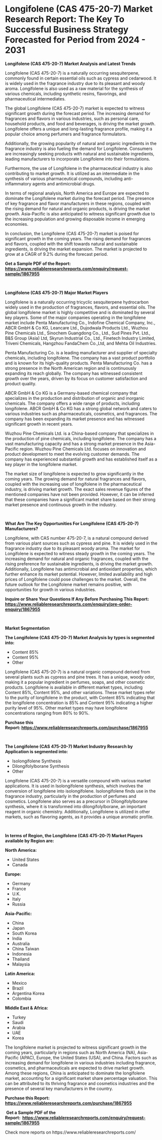 <p><h1>Longifolene (CAS 475-20-7) Market Research Report: The Key To Successful Business Strategy Forecasted for Period from 2024 - 2031</h1></p><p><strong>Longifolene (CAS 475-20-7) Market Analysis and Latest Trends</strong></p>
<p><p>Longifolene (CAS 475-20-7) is a naturally occurring sesquiterpene, commonly found in certain essential oils such as cypress and cedarwood. It is widely used in the fragrance industry due to its pleasant and woody aroma. Longifolene is also used as a raw material for the synthesis of various chemicals, including synthetic resins, flavorings, and pharmaceutical intermediates.</p><p>The global Longifolene (CAS 475-20-7) market is expected to witness significant growth during the forecast period. The increasing demand for fragrances and flavors in various industries, such as personal care, household products, and food and beverages, is driving the market growth. Longifolene offers a unique and long-lasting fragrance profile, making it a popular choice among perfumers and fragrance formulators.</p><p>Additionally, the growing popularity of natural and organic ingredients in the fragrance industry is also fueling the demand for Longifolene. Consumers are increasingly seeking products with natural and sustainable ingredients, leading manufacturers to incorporate Longifolene into their formulations.</p><p>Furthermore, the use of Longifolene in the pharmaceutical industry is also contributing to market growth. It is utilized as an intermediate in the synthesis of various pharmaceutical compounds, including anti-inflammatory agents and antimicrobial drugs.</p><p>In terms of regional analysis, North America and Europe are expected to dominate the Longifolene market during the forecast period. The presence of key fragrance and flavor manufacturers in these regions, coupled with the rising demand for natural and organic products, is driving the market growth. Asia-Pacific is also anticipated to witness significant growth due to the increasing population and growing disposable income in emerging economies.</p><p>In conclusion, the Longifolene (CAS 475-20-7) market is poised for significant growth in the coming years. The rising demand for fragrances and flavors, coupled with the shift towards natural and sustainable ingredients, is driving the market expansion. The market is projected to grow at a CAGR of 9.2% during the forecast period.</p></p>
<p><strong>Get a Sample PDF of the Report:&nbsp; <a href="https://www.reliableresearchreports.com/enquiry/request-sample/1867955">https://www.reliableresearchreports.com/enquiry/request-sample/1867955</a></strong></p>
<p>&nbsp;</p>
<p><strong>Longifolene (CAS 475-20-7) Major Market Players</strong></p>
<p><p>Longifolene is a naturally occurring tricyclic sesquiterpene hydrocarbon widely used in the production of fragrances, flavors, and essential oils. The global longifolene market is highly competitive and is dominated by several key players. Some of the major companies operating in the longifolene market include Penta Manufacturing Co., Indofine Chemical Company, Inc., ABCR GmbH & Co KG, Leancare Ltd., Dujodwala Products Ltd., Wuzhou Pine Chemicals Ltd., Sinochem Guangdong Co., Ltd., Sud Pines Pvt. Ltd., B&S Group (Asia) Ltd, Skyrun Industrial Co., Ltd., Finetech Industry Limited, Triveni Chemicals, Hangzhou FandaChem Co.,Ltd, and Mehta Oil Industries.</p><p>Penta Manufacturing Co. is a leading manufacturer and supplier of specialty chemicals, including longifolene. The company has a vast product portfolio and is known for its high-quality products. Penta Manufacturing Co. has a strong presence in the North American region and is continuously expanding its reach globally. The company has witnessed consistent growth over the years, driven by its focus on customer satisfaction and product quality.</p><p>ABCR GmbH & Co KG is a Germany-based chemical company that specializes in the production and distribution of organic and inorganic chemicals. The company offers a wide range of products, including longifolene. ABCR GmbH & Co KG has a strong global network and caters to various industries such as pharmaceuticals, cosmetics, and fragrances. The company has been expanding its market presence and has witnessed significant growth in recent years.</p><p>Wuzhou Pine Chemicals Ltd. is a China-based company that specializes in the production of pine chemicals, including longifolene. The company has a vast manufacturing capacity and has a strong market presence in the Asia-Pacific region. Wuzhou Pine Chemicals Ltd. focuses on innovation and product development to meet the evolving customer demands. The company has experienced substantial growth and has established itself as a key player in the longifolene market.</p><p>The market size of longifolene is expected to grow significantly in the coming years. The growing demand for natural fragrances and flavors, coupled with the increasing use of longifolene in the pharmaceutical industry, is driving market growth. The exact sales revenue figures of the mentioned companies have not been provided. However, it can be inferred that these companies have a significant market share based on their strong market presence and continuous growth in the industry.</p></p>
<p>&nbsp;</p>
<p><strong>What Are The Key Opportunities For Longifolene (CAS 475-20-7) Manufacturers?</strong></p>
<p><p>Longifolene, with CAS number 475-20-7, is a natural compound derived from various plant sources such as cypress and pine. It is widely used in the fragrance industry due to its pleasant woody aroma. The market for Longifolene is expected to witness steady growth in the coming years. The increasing demand for natural and organic fragrances, coupled with the rising preference for sustainable ingredients, is driving the market growth. Additionally, Longifolene has antimicrobial and antioxidant properties, which further enhance its market potential. However, limited availability and high prices of Longifolene could pose challenges to the market. Overall, the future outlook for the Longifolene market remains positive, with opportunities for growth in various industries.</p></p>
<p><strong>Inquire or Share Your Questions If Any Before Purchasing This Report: <a href="https://www.reliableresearchreports.com/enquiry/pre-order-enquiry/1867955">https://www.reliableresearchreports.com/enquiry/pre-order-enquiry/1867955</a></strong></p>
<p>&nbsp;</p>
<p><strong>Market Segmentation</strong></p>
<p><strong>The Longifolene (CAS 475-20-7) Market Analysis by types is segmented into:</strong></p>
<p><ul><li>Content 85%</li><li>Content 95%</li><li>Other</li></ul></p>
<p><p>Longifolene (CAS 475-20-7) is a natural organic compound derived from several plants such as cypress and pine trees. It has a unique, woody odor, making it a popular ingredient in perfumes, soaps, and other cosmetic products. Longifolene is available in different market types, including Content 85%, Content 95%, and other variations. These market types refer to the purity of longifolene in the product, with Content 85% indicating that the longifolene concentration is 85% and Content 95% indicating a higher purity level of 95%. Other market types may have longifolene concentrations ranging from 80% to 90%.</p></p>
<p><strong>Purchase this Report:&nbsp;<a href="https://www.reliableresearchreports.com/purchase/1867955">https://www.reliableresearchreports.com/purchase/1867955</a></strong></p>
<p>&nbsp;</p>
<p><strong>The Longifolene (CAS 475-20-7) Market Industry Research by Application is segmented into:</strong></p>
<p><ul><li>Isolongifolene Synthesis</li><li>Dilongifolylborane Synthesis</li><li>Other</li></ul></p>
<p><p>Longifolene (CAS 475-20-7) is a versatile compound with various market applications. It is used in Isolongifolene synthesis, which involves the conversion of longifolene into isolongifolene. Isolongifolene finds use in the fragrance industry, particularly in the production of perfumes and cosmetics. Longifolene also serves as a precursor in Dilongifolylborane synthesis, where it is transformed into dilongifolylborane, an important reagent in organic chemistry. Additionally, Longifolene is utilized in other markets, such as flavoring agents, as it provides a unique aromatic profile.</p></p>
<p>&nbsp;</p>
<p><strong>In terms of Region, the Longifolene (CAS 475-20-7) Market Players available by Region are:</strong></p>
<p>
    <p> <strong> North America: </strong>
        <ul>
            <li>United States</li>
            <li>Canada</li>
        </ul>
        </p> 
    <p> <strong> Europe: </strong>
        <ul>
            <li>Germany</li>
            <li>France</li>
            <li>U.K.</li>
            <li>Italy</li>
            <li>Russia</li>
        </ul>
        </p> 
    <p> <strong> Asia-Pacific: </strong>
        <ul>
            <li>China</li>
            <li>Japan</li>
            <li>South Korea</li>
            <li>India</li>
            <li>Australia</li>
            <li>China Taiwan</li>
            <li>Indonesia</li>
            <li>Thailand</li>
            <li>Malaysia</li>
        </ul>
        </p> 
    <p> <strong> Latin America: </strong>
        <ul>
            <li>Mexico</li>
            <li>Brazil</li>
            <li>Argentina Korea</li>
            <li>Colombia</li>
        </ul>
        </p> 
    <p> <strong> Middle East & Africa: </strong>
        <ul>
            <li>Turkey</li>
            <li>Saudi</li>
            <li>Arabia</li>
            <li>UAE</li>
            <li>Korea</li>
        </ul>
    </p>
    </p>
<p><p>The longifolene market is projected to witness significant growth in the coming years, particularly in regions such as North America (NA), Asia-Pacific (APAC), Europe, the United States (USA), and China. Factors such as increasing demand for longifolene in various industries including fragrance, cosmetics, and pharmaceuticals are expected to drive market growth. Among these regions, China is anticipated to dominate the longifolene market, accounting for a significant market share percentage valuation. This can be attributed to its thriving fragrance and cosmetics industries and the presence of several key manufacturers in the country.</p></p>
<p><strong>Purchase this Report: <a href="https://www.reliableresearchreports.com/purchase/1867955">https://www.reliableresearchreports.com/purchase/1867955</a></strong></p>
<p>&nbsp;<strong>Get a Sample PDF of the Report:&nbsp;&nbsp;<a href="https://www.reliableresearchreports.com/enquiry/request-sample/1867955">https://www.reliableresearchreports.com/enquiry/request-sample/1867955</a></strong></p>
<p><strong></strong></p>
<p>Check more reports on https://www.reliableresearchreports.com/</p>